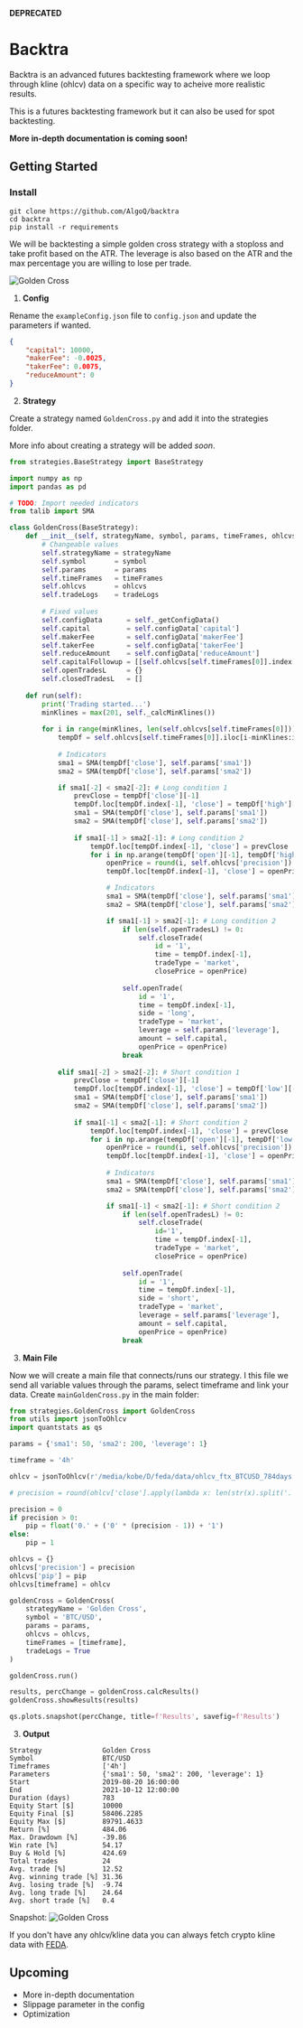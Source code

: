 **DEPRECATED**

# Backtra

Backtra is an advanced futures backtesting framework where we loop through kline (ohlcv) data on a specific way to acheive more realistic results.

This is a futures backtesting framework but it can also be used for spot backtesting.

**More in-depth documentation is coming soon!**

## Getting Started

### Install
```
git clone https://github.com/AlgoQ/backtra
cd backtra
pip install -r requirements
```

We will be backtesting a simple golden cross strategy with a stoploss and take profit based on the ATR. The leverage is also based on the ATR and the max percentage you are willing to lose per trade.

![Golden Cross](https://www.investopedia.com/thmb/NXwxIinKHx9FmoP52xsMkae6lbs=/1536x0/filters:no_upscale():max_bytes(150000):strip_icc():format(webp)/GoldenCross-5c6592b646e0fb0001a91e29.png)

1. **Config**

Rename the `exampleConfig.json` file to `config.json` and update the parameters if wanted.

```json
{
    "capital": 10000,
    "makerFee": -0.0025,
    "takerFee": 0.0075,
    "reduceAmount": 0
}
```


2. **Strategy**

Create a strategy named `GoldenCross.py` and add it into the strategies folder.

More info about creating a strategy will be added *soon*.

```python
from strategies.BaseStrategy import BaseStrategy

import numpy as np
import pandas as pd

# TODO: Import needed indicators
from talib import SMA

class GoldenCross(BaseStrategy):
    def __init__(self, strategyName, symbol, params, timeFrames, ohlcvs, tradeLogs=True):
        # Changeable values
        self.strategyName = strategyName
        self.symbol       = symbol
        self.params       = params
        self.timeFrames   = timeFrames
        self.ohlcvs       = ohlcvs
        self.tradeLogs    = tradeLogs
        
        # Fixed values
        self.configData      = self._getConfigData()
        self.capital         = self.configData['capital']
        self.makerFee        = self.configData['makerFee']
        self.takerFee        = self.configData['takerFee']
        self.reduceAmount    = self.configData['reduceAmount']
        self.capitalFollowup = [[self.ohlcvs[self.timeFrames[0]].index[1], self.capital]]
        self.openTradesL     = {}
        self.closedTradesL   = []
    
    def run(self):
        print('Trading started...')
        minKlines = max(201, self._calcMinKlines())
        
        for i in range(minKlines, len(self.ohlcvs[self.timeFrames[0]])):
            tempDf = self.ohlcvs[self.timeFrames[0]].iloc[i-minKlines:i+1].copy()
            
            # Indicators
            sma1 = SMA(tempDf['close'], self.params['sma1'])
            sma2 = SMA(tempDf['close'], self.params['sma2'])

            if sma1[-2] < sma2[-2]: # Long condition 1
                prevClose = tempDf['close'][-1]
                tempDf.loc[tempDf.index[-1], 'close'] = tempDf['high'][-1]
                sma1 = SMA(tempDf['close'], self.params['sma1'])
                sma2 = SMA(tempDf['close'], self.params['sma2'])
                
                if sma1[-1] > sma2[-1]: # Long condition 2
                    tempDf.loc[tempDf.index[-1], 'close'] = prevClose
                    for i in np.arange(tempDf['open'][-1], tempDf['high'][-1] + self.ohlcvs['pip'], self.ohlcvs['pip']):
                        openPrice = round(i, self.ohlcvs['precision'])
                        tempDf.loc[tempDf.index[-1], 'close'] = openPrice

                        # Indicators
                        sma1 = SMA(tempDf['close'], self.params['sma1'])
                        sma2 = SMA(tempDf['close'], self.params['sma2'])

                        if sma1[-1] > sma2[-1]: # Long condition 2
                            if len(self.openTradesL) != 0:
                                self.closeTrade(
                                    id = '1',
                                    time = tempDf.index[-1],
                                    tradeType = 'market',
                                    closePrice = openPrice)
                            
                            self.openTrade(
                                id = '1',
                                time = tempDf.index[-1],
                                side = 'long',
                                tradeType = 'market',
                                leverage = self.params['leverage'],
                                amount = self.capital,
                                openPrice = openPrice)
                            break
            
            elif sma1[-2] > sma2[-2]: # Short condition 1
                prevClose = tempDf['close'][-1]
                tempDf.loc[tempDf.index[-1], 'close'] = tempDf['low'][-1]
                sma1 = SMA(tempDf['close'], self.params['sma1'])
                sma2 = SMA(tempDf['close'], self.params['sma2'])
                
                if sma1[-1] < sma2[-1]: # Short condition 2
                    tempDf.loc[tempDf.index[-1], 'close'] = prevClose
                    for i in np.arange(tempDf['open'][-1], tempDf['low'][-1] - self.ohlcvs['pip'], self.ohlcvs['pip'] * -1):
                        openPrice = round(i, self.ohlcvs['precision'])
                        tempDf.loc[tempDf.index[-1], 'close'] = openPrice
                        
                        # Indicators
                        sma1 = SMA(tempDf['close'], self.params['sma1'])
                        sma2 = SMA(tempDf['close'], self.params['sma2'])

                        if sma1[-1] < sma2[-1]: # Short condition 2
                            if len(self.openTradesL) != 0:
                                self.closeTrade(
                                    id='1',
                                    time = tempDf.index[-1],
                                    tradeType = 'market',
                                    closePrice = openPrice)
                            
                            self.openTrade(
                                id = '1',
                                time = tempDf.index[-1],
                                side = 'short',
                                tradeType = 'market',
                                leverage = self.params['leverage'],
                                amount = self.capital,
                                openPrice = openPrice)
                            break
```


3. **Main File**

Now we will create a main file that connects/runs our strategy.
I this file we send all variable values through the params, select timeframe and link your data.
Create `mainGoldenCross.py` in the main folder:

```python
from strategies.GoldenCross import GoldenCross
from utils import jsonToOhlcv
import quantstats as qs

params = {'sma1': 50, 'sma2': 200, 'leverage': 1}

timeframe = '4h'

ohlcv = jsonToOhlcv(r'/media/kobe/D/feda/data/ohlcv_ftx_BTCUSD_784days.json', timeframe)

# precision = round(ohlcv['close'].apply(lambda x: len(str(x).split('.')[-1])).mean())

precision = 0
if precision > 0:
    pip = float('0.' + ('0' * (precision - 1)) + '1')
else:
    pip = 1

ohlcvs = {}
ohlcvs['precision'] = precision
ohlcvs['pip'] = pip
ohlcvs[timeframe] = ohlcv

goldenCross = GoldenCross(
    strategyName = 'Golden Cross',
    symbol = 'BTC/USD',
    params = params,
    ohlcvs = ohlcvs,
    timeFrames = [timeframe],
    tradeLogs = True
)

goldenCross.run()

results, percChange = goldenCross.calcResults()
goldenCross.showResults(results)

qs.plots.snapshot(percChange, title=f'Results', savefig=f'Results')
```

3. **Output**
```
Strategy               Golden Cross
Symbol                 BTC/USD
Timeframes             ['4h']
Parameters             {'sma1': 50, 'sma2': 200, 'leverage': 1}
Start                  2019-08-20 16:00:00
End                    2021-10-12 12:00:00
Duration (days)        783
Equity Start [$]       10000
Equity Final [$]       58406.2285
Equity Max [$]         89791.4633
Return [%]             484.06
Max. Drawdown [%]      -39.86
Win rate [%]           54.17
Buy & Hold [%]         424.69
Total trades           24
Avg. trade [%]         12.52
Avg. winning trade [%] 31.36
Avg. losing trade [%]  -9.74
Avg. long trade [%]    24.64
Avg. short trade [%]   0.4
```

Snapshot:
![Golden Cross](readmeResults.png)

If you don't have any ohlcv/kline data you can always fetch crypto kline data with [FEDA](https://github.com/JanssensKobe/feda).

## Upcoming
* More in-depth documentation
* Slippage parameter in the config
* Optimization
